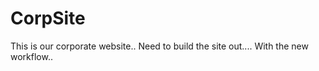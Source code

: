 # CorpSite

This is our corporate website..
Need to build the site out....
With the new workflow..



